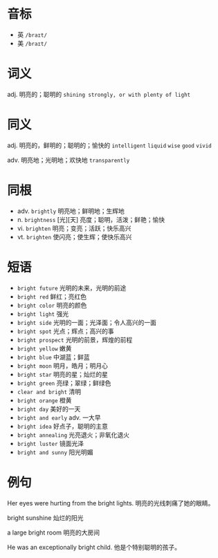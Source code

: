 # 音标

- 英 `/braɪt/`
- 美 `/braɪt/`

# 词义

adj. 明亮的；聪明的
`shining strongly, or with plenty of light`

# 同义

adj. 明亮的，鲜明的；聪明的；愉快的
`intelligent` `liquid` `wise` `good` `vivid`

adv. 明亮地；光明地；欢快地
`transparently`

# 同根

- adv. `brightly` 明亮地；鲜明地；生辉地
- n. `brightness` [光][天] 亮度；聪明，活泼；鲜艳；愉快
- vi. `brighten` 明亮；变亮；活跃；快乐高兴
- vt. `brighten` 使闪亮；使生辉；使快乐高兴

# 短语

- `bright future` 光明的未来，光明的前途
- `bright red` 鲜红；亮红色
- `bright color` 明亮的颜色
- `bright light` 强光
- `bright side` 光明的一面；光泽面；令人高兴的一面
- `bright spot` 光点；辉点；高兴的事
- `bright prospect` 光明的前景，辉煌的前程
- `bright yellow` 嫩黄
- `bright blue` 中湖蓝；鲜蓝
- `bright moon` 明月，皓月；明月心
- `bright star` 明亮的星；灿烂的星
- `bright green` 亮绿；翠绿；鲜绿色
- `clear and bright` 清明
- `bright orange` 橙黄
- `bright day` 美好的一天
- `bright and early` adv. 一大早
- `bright idea` 好点子，聪明的主意
- `bright annealing` 光亮退火；非氧化退火
- `bright luster` 镜面光泽
- `bright and sunny` 阳光明媚

# 例句

Her eyes were hurting from the bright lights.
明亮的光线刺痛了她的眼睛。

bright sunshine
灿烂的阳光

a large bright room
明亮的大房间

He was an exceptionally bright child.
他是个特别聪明的孩子。



